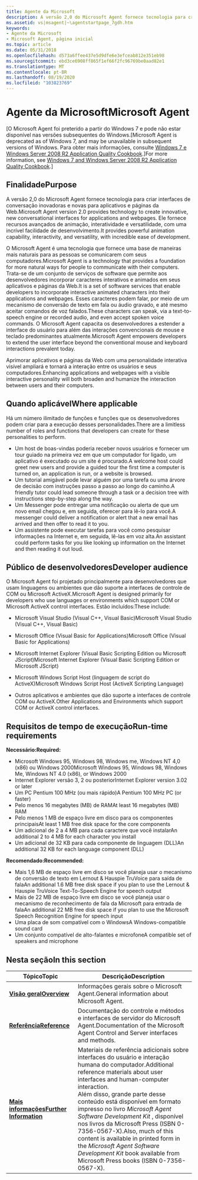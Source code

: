 ```yaml
---
title: Agente da Microsoft
description: A versão 2,0 do Microsoft Agent fornece tecnologia para criar interfaces de conversação inovadoras e novas para aplicativos e páginas da Web.
ms.assetid: vs|msagent|~\agentstartpage_7gdh.htm
keywords:
- Agente da Microsoft
- Microsoft Agent, página inicial
ms.topic: article
ms.date: 05/31/2018
ms.openlocfilehash: d573a6ffee437e5d9dfe6e3efceab812e351eb98
ms.sourcegitcommit: ebd3ce6908ff865f1ef66f2fc96769be0aad82e1
ms.translationtype: MT
ms.contentlocale: pt-BR
ms.lasthandoff: 08/19/2020
ms.locfileid: "103823769"
---
```

# <a name="microsoft-agent"></a><span data-ttu-id="e919a-105">Agente da Microsoft</span><span class="sxs-lookup"><span data-stu-id="e919a-105">Microsoft Agent</span></span>

<span data-ttu-id="e919a-106">\[O Microsoft Agent foi preterido a partir do Windows 7 e pode não estar disponível nas versões subsequentes do Windows.</span><span class="sxs-lookup"><span data-stu-id="e919a-106">\[Microsoft Agent is deprecated as of Windows 7, and may be unavailable in subsequent versions of Windows.</span></span> <span data-ttu-id="e919a-107">Para obter mais informações, consulte [Windows 7 e Windows Server 2008 R2 Application Quality Cookbook](../win7appqual/windows-7-application-quality-cookbook.md).\]</span><span class="sxs-lookup"><span data-stu-id="e919a-107">For more information, see [Windows 7 and Windows Server 2008 R2 Application Quality Cookbook](../win7appqual/windows-7-application-quality-cookbook.md).\]</span></span>

## <a name="purpose"></a><span data-ttu-id="e919a-108">Finalidade</span><span class="sxs-lookup"><span data-stu-id="e919a-108">Purpose</span></span>

<span data-ttu-id="e919a-109">A versão 2,0 do Microsoft Agent fornece tecnologia para criar interfaces de conversação inovadoras e novas para aplicativos e páginas da Web.</span><span class="sxs-lookup"><span data-stu-id="e919a-109">Microsoft Agent version 2.0 provides technology to create innovative, new conversational interfaces for applications and webpages.</span></span> <span data-ttu-id="e919a-110">Ele fornece recursos avançados de animação, interatividade e versatilidade, com uma incrível facilidade de desenvolvimento.</span><span class="sxs-lookup"><span data-stu-id="e919a-110">It provides powerful animation capability, interactivity, and versatility, with incredible ease of development.</span></span>

<span data-ttu-id="e919a-111">O Microsoft Agent é uma tecnologia que fornece uma base de maneiras mais naturais para as pessoas se comunicarem com seus computadores.</span><span class="sxs-lookup"><span data-stu-id="e919a-111">Microsoft Agent is a technology that provides a foundation for more natural ways for people to communicate with their computers.</span></span> <span data-ttu-id="e919a-112">Trata-se de um conjunto de serviços de software que permite aos desenvolvedores incorporar caracteres interativos e animados em seus aplicativos e páginas da Web.</span><span class="sxs-lookup"><span data-stu-id="e919a-112">It is a set of software services that enable developers to incorporate interactive animated characters into their applications and webpages.</span></span> <span data-ttu-id="e919a-113">Esses caracteres podem falar, por meio de um mecanismo de conversão de texto em fala ou áudio gravado, e até mesmo aceitar comandos de voz falados.</span><span class="sxs-lookup"><span data-stu-id="e919a-113">These characters can speak, via a text-to-speech engine or recorded audio, and even accept spoken voice commands.</span></span> <span data-ttu-id="e919a-114">O Microsoft Agent capacita os desenvolvedores a estender a interface do usuário para além das interações convencionais de mouse e teclado predominantes atualmente.</span><span class="sxs-lookup"><span data-stu-id="e919a-114">Microsoft Agent empowers developers to extend the user interface beyond the conventional mouse and keyboard interactions prevalent today.</span></span>

<span data-ttu-id="e919a-115">Aprimorar aplicativos e páginas da Web com uma personalidade interativa visível ampliará e tornará a interação entre os usuários e seus computadores.</span><span class="sxs-lookup"><span data-stu-id="e919a-115">Enhancing applications and webpages with a visible interactive personality will both broaden and humanize the interaction between users and their computers.</span></span>

## <a name="where-applicable"></a><span data-ttu-id="e919a-116">Quando aplicável</span><span class="sxs-lookup"><span data-stu-id="e919a-116">Where applicable</span></span>

<span data-ttu-id="e919a-117">Há um número ilimitado de funções e funções que os desenvolvedores podem criar para a execução desses personalidades.</span><span class="sxs-lookup"><span data-stu-id="e919a-117">There are a limitless number of roles and functions that developers can create for these personalities to perform.</span></span>

-   <span data-ttu-id="e919a-118">Um host de boas-vindas poderia receber novos usuários e fornecer um tour guiado na primeira vez em que um computador for ligado, um aplicativo é executado ou um site é procurado.</span><span class="sxs-lookup"><span data-stu-id="e919a-118">A welcome host could greet new users and provide a guided tour the first time a computer is turned on, an application is run, or a website is browsed.</span></span>
-   <span data-ttu-id="e919a-119">Um tutorial amigável pode levar alguém por uma tarefa ou uma árvore de decisão com instruções passo a passo ao longo do caminho.</span><span class="sxs-lookup"><span data-stu-id="e919a-119">A friendly tutor could lead someone through a task or a decision tree with instructions step-by-step along the way.</span></span>
-   <span data-ttu-id="e919a-120">Um Messenger pode entregar uma notificação ou alerta de que um novo email chegou e, em seguida, oferecer para lê-lo para você.</span><span class="sxs-lookup"><span data-stu-id="e919a-120">A messenger could deliver a notification or alert that a new email has arrived and then offer to read it to you.</span></span>
-   <span data-ttu-id="e919a-121">Um assistente pode executar tarefas para você como pesquisar informações na Internet e, em seguida, lê-las em voz alta.</span><span class="sxs-lookup"><span data-stu-id="e919a-121">An assistant could perform tasks for you like looking up information on the Internet and then reading it out loud.</span></span>

## <a name="developer-audience"></a><span data-ttu-id="e919a-122">Público de desenvolvedores</span><span class="sxs-lookup"><span data-stu-id="e919a-122">Developer audience</span></span>

<span data-ttu-id="e919a-123">O Microsoft Agent foi projetado principalmente para desenvolvedores que usam linguagens ou ambientes que dão suporte a interfaces de controle de COM ou Microsoft ActiveX.</span><span class="sxs-lookup"><span data-stu-id="e919a-123">Microsoft Agent is designed primarily for developers who use languages or environments which support COM or Microsoft ActiveX control interfaces.</span></span> <span data-ttu-id="e919a-124">Estão incluídos:</span><span class="sxs-lookup"><span data-stu-id="e919a-124">These include:</span></span>

-   <span data-ttu-id="e919a-125">Microsoft Visual Studio (Visual C++, Visual Basic)</span><span class="sxs-lookup"><span data-stu-id="e919a-125">Microsoft Visual Studio (Visual C++, Visual Basic)</span></span>

-   <span data-ttu-id="e919a-126">Microsoft Office (Visual Basic for Applications)</span><span class="sxs-lookup"><span data-stu-id="e919a-126">Microsoft Office (Visual Basic for Applications)</span></span>

-   <span data-ttu-id="e919a-127">Microsoft Internet Explorer (Visual Basic Scripting Edition ou Microsoft JScript)</span><span class="sxs-lookup"><span data-stu-id="e919a-127">Microsoft Internet Explorer (Visual Basic Scripting Edition or Microsoft JScript)</span></span>

-   <span data-ttu-id="e919a-128">Microsoft Windows Script Host (linguagem de script do ActiveX)</span><span class="sxs-lookup"><span data-stu-id="e919a-128">Microsoft Windows Script Host (ActiveX Scripting Language)</span></span>

-   <span data-ttu-id="e919a-129">Outros aplicativos e ambientes que dão suporte a interfaces de controle COM ou ActiveX.</span><span class="sxs-lookup"><span data-stu-id="e919a-129">Other Applications and Environments which support COM or ActiveX control interfaces.</span></span>

## <a name="run-time-requirements"></a><span data-ttu-id="e919a-130">Requisitos de tempo de execução</span><span class="sxs-lookup"><span data-stu-id="e919a-130">Run-time requirements</span></span>

<span data-ttu-id="e919a-131">**Necessário:**</span><span class="sxs-lookup"><span data-stu-id="e919a-131">**Required:**</span></span>

-   <span data-ttu-id="e919a-132">Microsoft Windows 95, Windows 98, Windows me, Windows NT 4,0 (x86) ou Windows 2000</span><span class="sxs-lookup"><span data-stu-id="e919a-132">Microsoft Windows 95, Windows 98, Windows Me, Windows NT 4.0 (x86), or Windows 2000</span></span>
-   <span data-ttu-id="e919a-133">Internet Explorer versão 3, 2 ou posterior</span><span class="sxs-lookup"><span data-stu-id="e919a-133">Internet Explorer version 3.02 or later</span></span>
-   <span data-ttu-id="e919a-134">Um PC Pentium 100 MHz (ou mais rápido)</span><span class="sxs-lookup"><span data-stu-id="e919a-134">A Pentium 100 MHz PC (or faster)</span></span>
-   <span data-ttu-id="e919a-135">Pelo menos 16 megabytes (MB) de RAM</span><span class="sxs-lookup"><span data-stu-id="e919a-135">At least 16 megabytes (MB) RAM</span></span>
-   <span data-ttu-id="e919a-136">Pelo menos 1 MB de espaço livre em disco para os componentes principais</span><span class="sxs-lookup"><span data-stu-id="e919a-136">At least 1 MB free disk space for the core components</span></span>
-   <span data-ttu-id="e919a-137">Um adicional de 2 a 4 MB para cada caractere que você instalar</span><span class="sxs-lookup"><span data-stu-id="e919a-137">An additional 2 to 4 MB for each character you install</span></span>
-   <span data-ttu-id="e919a-138">Um adicional de 32 KB para cada componente de linguagem (DLL)</span><span class="sxs-lookup"><span data-stu-id="e919a-138">An additional 32 KB for each language component (DLL)</span></span>

<span data-ttu-id="e919a-139">**Recomendado:**</span><span class="sxs-lookup"><span data-stu-id="e919a-139">**Recommended:**</span></span>

-   <span data-ttu-id="e919a-140">Mais 1,6 MB de espaço livre em disco se você planeja usar o mecanismo de conversão de texto em Lernout & Hauspie TruVoice para saída de fala</span><span class="sxs-lookup"><span data-stu-id="e919a-140">An additional 1.6 MB free disk space if you plan to use the Lernout & Hauspie TruVoice Text-To-Speech Engine for speech output</span></span>
-   <span data-ttu-id="e919a-141">Mais de 22 MB de espaço livre em disco se você planeja usar o mecanismo de reconhecimento de fala da Microsoft para entrada de fala</span><span class="sxs-lookup"><span data-stu-id="e919a-141">An additional 22 MB free disk space if you plan to use the Microsoft Speech Recognition Engine for speech input</span></span>
-   <span data-ttu-id="e919a-142">Uma placa de som compatível com o Windows</span><span class="sxs-lookup"><span data-stu-id="e919a-142">A Windows-compatible sound card</span></span>
-   <span data-ttu-id="e919a-143">Um conjunto compatível de alto-falantes e microfone</span><span class="sxs-lookup"><span data-stu-id="e919a-143">A compatible set of speakers and microphone</span></span>

## <a name="in-this-section"></a><span data-ttu-id="e919a-144">Nesta seção</span><span class="sxs-lookup"><span data-stu-id="e919a-144">In this section</span></span>



| <span data-ttu-id="e919a-145">Tópico</span><span class="sxs-lookup"><span data-stu-id="e919a-145">Topic</span></span>                                                          | <span data-ttu-id="e919a-146">Descrição</span><span class="sxs-lookup"><span data-stu-id="e919a-146">Description</span></span>                                                                                                                                                                                                                                                                          |
|----------------------------------------------------------------|--------------------------------------------------------------------------------------------------------------------------------------------------------------------------------------------------------------------------------------------------------------------------------------|
| [<span data-ttu-id="e919a-147">**Visão geral**</span><span class="sxs-lookup"><span data-stu-id="e919a-147">**Overview**</span></span>](introduction-to-microsoft-agent.md)<br/> | <span data-ttu-id="e919a-148">Informações gerais sobre o Microsoft Agent.</span><span class="sxs-lookup"><span data-stu-id="e919a-148">General information about Microsoft Agent.</span></span> <br/>                                                                                                                                                                                                                               |
| [<span data-ttu-id="e919a-149">**Referência**</span><span class="sxs-lookup"><span data-stu-id="e919a-149">**Reference**</span></span>](programming-microsoft-agent.md)<br/>    | <span data-ttu-id="e919a-150">Documentação do controle e métodos e interfaces de servidor do Microsoft Agent.</span><span class="sxs-lookup"><span data-stu-id="e919a-150">Documentation of the Microsoft Agent Control and Server interfaces and methods.</span></span><br/>                                                                                                                                                                                           |
| [<span data-ttu-id="e919a-151">**Mais informações**</span><span class="sxs-lookup"><span data-stu-id="e919a-151">**Further Information**</span></span>](bibliography.md)<br/>         | <span data-ttu-id="e919a-152">Materiais de referência adicionais sobre interfaces do usuário e interação humana do computador.</span><span class="sxs-lookup"><span data-stu-id="e919a-152">Additional reference materials about user interfaces and human-computer interaction.</span></span><br/> <span data-ttu-id="e919a-153">Além disso, grande parte desse conteúdo está disponível em formato impresso no livro *Microsoft Agent Software Development Kit* , disponível nos livros da Microsoft Press (ISBN 0-7356-0567-X).</span><span class="sxs-lookup"><span data-stu-id="e919a-153">Also, much of this content is available in printed form in the *Microsoft Agent Software Development Kit* book available from Microsoft Press books (ISBN 0-7356-0567-X).</span></span><br/> |



 

 

